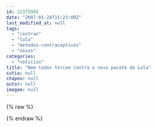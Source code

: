 ```yaml
---
id: 12375905
date: "2007-01-24T15:23:00Z"
last_modified_at: null
tags:
  - "contran"
  - "lula"
  - "metodos-contraceptivos"
  - "novos"
categories:
  - "noticias"
title: "Nem todos torcem contra o novo pacote de Lula"
sutia: null
chapeu: null
autor: null
imagem: null
---
```

{% raw %}
<p> </p>
{% endraw %}